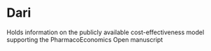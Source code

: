 # Dari
Holds information on the publicly available cost-effectiveness model supporting the PharmacoEconomics Open manuscript
